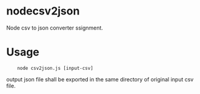 # nodecsv2json
Node csv to json converter ssignment.

# Usage
		node csv2json.js [input-csv]

output json file shall be exported in the same directory of original input csv file.
